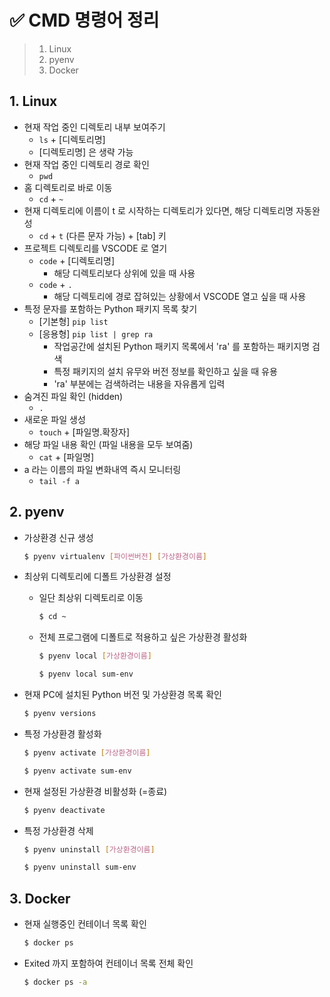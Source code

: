# ✅ CMD 명령어 정리

> 1. Linux
> 2. pyenv
> 3. Docker



## 1. Linux

- 현재 작업 중인 디렉토리 내부 보여주기
  - `ls` + [디렉토리명]
  - [디렉토리명] 은 생략 가능
- 현재 작업 중인 디렉토리 경로 확인
  - `pwd`
- 홈 디렉토리로 바로 이동
  - `cd` + `~`
- 현재 디렉토리에 이름이 t 로 시작하는 디렉토리가 있다면, 해당 디렉토리명 자동완성
  - `cd` + `t` (다른 문자 가능) + [tab] 키
- 프로젝트 디렉토리를 VSCODE 로 열기
  - `code` + [디렉토리명]
    - 해당 디렉토리보다 상위에 있을 때 사용
  - `code` + `.`
    - 해당 디렉토리에 경로 잡혀있는 상황에서 VSCODE 열고 싶을 때 사용
- 특정 문자를 포함하는 Python 패키지 목록 찾기
  - [기본형] `pip list`
  - [응용형] `pip list | grep ra`
    - 작업공간에 설치된 Python 패키지 목록에서 'ra' 를 포함하는 패키지명 검색
    - 특정 패키지의 설치 유무와 버전 정보를 확인하고 싶을 때 유용
    - 'ra' 부분에는 검색하려는 내용을 자유롭게 입력 
- 숨겨진 파일 확인 (hidden)
  - `.`
- 새로운 파일 생성
  - `touch` + [파일명.확장자]
- 해당 파일 내용 확인 (파일 내용을 모두 보여줌)
  - `cat` + [파일명]
- a 라는 이름의 파일 변화내역 즉시 모니터링
  - `tail -f a` 



## 2. pyenv

- 가상환경 신규 생성

  ```bash
  $ pyenv virtualenv [파이썬버전] [가상환경이름]
  ```

- 최상위 디렉토리에 디폴트 가상환경 설정

  - 일단 최상위 디렉토리로 이동

    ```bash
    $ cd ~
    ```

  - 전체 프로그램에 디폴트로 적용하고 싶은 가상환경 활성화

    ```bash
    $ pyenv local [가상환경이름]
    
    $ pyenv local sum-env
    ```

- 현재 PC에 설치된 Python 버전 및 가상환경 목록 확인

  ```bash
  $ pyenv versions
  ```

- 특정 가상환경 활성화

  ```bash
  $ pyenv activate [가상환경이름]
  
  $ pyenv activate sum-env
  ```

- 현재 설정된 가상환경 비활성화 (=종료)

  ```bash
  $ pyenv deactivate
  ```

- 특정 가상환경 삭제

  ```bash
  $ pyenv uninstall [가상환경이름]
  
  $ pyenv uninstall sum-env
  ```

  

## 3. Docker

- 현재 실행중인 컨테이너 목록 확인

  ```bash
  $ docker ps
  ```

- Exited 까지 포함하여 컨테이너 목록 전체 확인

  ```bash
  $ docker ps -a
  ```
